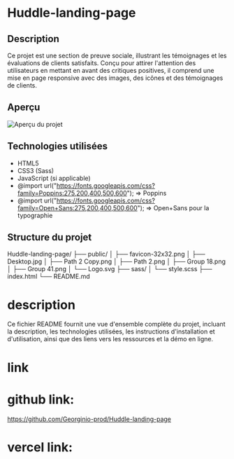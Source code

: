 # Huddle-landing-page

## Description

Ce projet est une section de preuve sociale, illustrant les témoignages et les évaluations de clients satisfaits. Conçu pour attirer l'attention des utilisateurs en mettant en avant des critiques positives, il comprend une mise en page responsive avec des images, des icônes et des témoignages de clients.

## Aperçu

![Aperçu du projet](./public/preview.png)

## Technologies utilisées

- HTML5
- CSS3 (Sass)
- JavaScript (si applicable)
- @import url("https://fonts.googleapis.com/css?family=Poppins:275,200,400,500,600"); => Poppins
- @import url("https://fonts.googleapis.com/css?family=Open+Sans:275,200,400,500,600"); => Open+Sans
 pour la typographie

## Structure du projet

Huddle-landing-page/
├── public/
│ ├── favicon-32x32.png
│ ├── Desktop.jpg
│ ├── Path 2 Copy.png
│ ├── Path 2.png
│ ├── Group 18.png
│ ├── Group 41.png
│ └── Logo.svg
├── sass/
│ └── style.scss
├── index.html
└── README.md

# description
Ce fichier README fournit une vue d'ensemble complète du projet, incluant la description, les technologies utilisées, les instructions d'installation et d'utilisation, ainsi que des liens vers les ressources et la démo en ligne.


# link 

# github link: 
https://github.com/Georginio-prod/Huddle-landing-page
# vercel link: